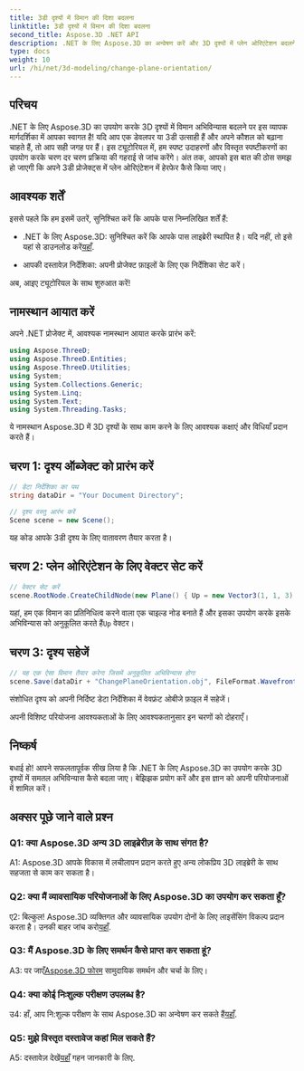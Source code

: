 ```yaml
---
title: 3डी दृश्यों में विमान की दिशा बदलना
linktitle: 3डी दृश्यों में विमान की दिशा बदलना
second_title: Aspose.3D .NET API
description: .NET के लिए Aspose.3D का अन्वेषण करें और 3D दृश्यों में प्लेन ओरिएंटेशन बदलने में महारत हासिल करें। निर्बाध एकीकरण के लिए हमारी चरण-दर-चरण मार्गदर्शिका का पालन करें।
type: docs
weight: 10
url: /hi/net/3d-modeling/change-plane-orientation/
---
```

## परिचय

.NET के लिए Aspose.3D का उपयोग करके 3D दृश्यों में विमान अभिविन्यास बदलने पर इस व्यापक मार्गदर्शिका में आपका स्वागत है! यदि आप एक डेवलपर या 3डी उत्साही हैं और अपने कौशल को बढ़ाना चाहते हैं, तो आप सही जगह पर हैं। इस ट्यूटोरियल में, हम स्पष्ट उदाहरणों और विस्तृत स्पष्टीकरणों का उपयोग करके चरण दर चरण प्रक्रिया की गहराई से जांच करेंगे। अंत तक, आपको इस बात की ठोस समझ हो जाएगी कि अपने 3डी प्रोजेक्ट्स में प्लेन ओरिएंटेशन में हेरफेर कैसे किया जाए।

## आवश्यक शर्तें

इससे पहले कि हम इसमें उतरें, सुनिश्चित करें कि आपके पास निम्नलिखित शर्तें हैं:

-  .NET के लिए Aspose.3D: सुनिश्चित करें कि आपके पास लाइब्रेरी स्थापित है। यदि नहीं, तो इसे यहां से डाउनलोड करें[यहाँ](https://releases.aspose.com/3d/net/).

- आपकी दस्तावेज़ निर्देशिका: अपनी प्रोजेक्ट फ़ाइलों के लिए एक निर्देशिका सेट करें।

अब, आइए ट्यूटोरियल के साथ शुरुआत करें!

## नामस्थान आयात करें

अपने .NET प्रोजेक्ट में, आवश्यक नामस्थान आयात करके प्रारंभ करें:

```csharp
using Aspose.ThreeD;
using Aspose.ThreeD.Entities;
using Aspose.ThreeD.Utilities;
using System;
using System.Collections.Generic;
using System.Linq;
using System.Text;
using System.Threading.Tasks;
```

ये नामस्थान Aspose.3D में 3D दृश्यों के साथ काम करने के लिए आवश्यक कक्षाएं और विधियाँ प्रदान करते हैं।

## चरण 1: दृश्य ऑब्जेक्ट को प्रारंभ करें

```csharp
// डेटा निर्देशिका का पथ
string dataDir = "Your Document Directory";

// दृश्य वस्तु आरंभ करें
Scene scene = new Scene();
```

यह कोड आपके 3डी दृश्य के लिए वातावरण तैयार करता है।

## चरण 2: प्लेन ओरिएंटेशन के लिए वेक्टर सेट करें

```csharp
// वेक्टर सेट करें
scene.RootNode.CreateChildNode(new Plane() { Up = new Vector3(1, 1, 3) });
```

 यहां, हम एक विमान का प्रतिनिधित्व करने वाला एक चाइल्ड नोड बनाते हैं और इसका उपयोग करके इसके अभिविन्यास को अनुकूलित करते हैं`Up` वेक्टर।

## चरण 3: दृश्य सहेजें

```csharp
// यह एक ऐसा विमान तैयार करेगा जिसमें अनुकूलित अभिविन्यास होगा
scene.Save(dataDir + "ChangePlaneOrientation.obj", FileFormat.WavefrontOBJ);
```

संशोधित दृश्य को अपनी निर्दिष्ट डेटा निर्देशिका में वेवफ्रंट ओबीजे फ़ाइल में सहेजें।

अपनी विशिष्ट परियोजना आवश्यकताओं के लिए आवश्यकतानुसार इन चरणों को दोहराएँ।

## निष्कर्ष

बधाई हो! आपने सफलतापूर्वक सीख लिया है कि .NET के लिए Aspose.3D का उपयोग करके 3D दृश्यों में समतल अभिविन्यास कैसे बदला जाए। बेझिझक प्रयोग करें और इस ज्ञान को अपनी परियोजनाओं में शामिल करें।

## अक्सर पूछे जाने वाले प्रश्न

### Q1: क्या Aspose.3D अन्य 3D लाइब्रेरीज़ के साथ संगत है?

A1: Aspose.3D आपके विकास में लचीलापन प्रदान करते हुए अन्य लोकप्रिय 3D लाइब्रेरी के साथ सहजता से काम कर सकता है।

### Q2: क्या मैं व्यावसायिक परियोजनाओं के लिए Aspose.3D का उपयोग कर सकता हूँ?

 ए2: बिल्कुल! Aspose.3D व्यक्तिगत और व्यावसायिक उपयोग दोनों के लिए लाइसेंसिंग विकल्प प्रदान करता है। उनकी बाहर जांच करो[यहाँ](https://purchase.aspose.com/buy).

### Q3: मैं Aspose.3D के लिए समर्थन कैसे प्राप्त कर सकता हूं?

 A3: पर जाएँ[Aspose.3D फोरम](https://forum.aspose.com/c/3d/18) सामुदायिक समर्थन और चर्चा के लिए।

### Q4: क्या कोई निःशुल्क परीक्षण उपलब्ध है?

 उ4: हाँ, आप नि:शुल्क परीक्षण के साथ Aspose.3D का अन्वेषण कर सकते हैं[यहाँ](https://releases.aspose.com/).

### Q5: मुझे विस्तृत दस्तावेज कहां मिल सकते हैं?

 A5: दस्तावेज़ देखें[यहाँ](https://reference.aspose.com/3d/net/) गहन जानकारी के लिए.